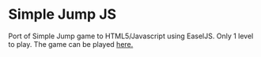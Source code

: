 Simple Jump JS
============

Port of Simple Jump game to HTML5/Javascript using EaselJS. Only 1 level to play. The game can be played [here.](http://simplejumpjs.herokuapp.com/)